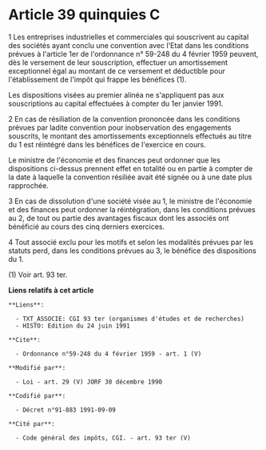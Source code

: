 # Article 39 quinquies C

1 Les entreprises industrielles et commerciales qui souscrivent au capital des sociétés ayant conclu une convention avec
l'Etat dans les conditions prévues à l'article 1er de l'ordonnance n° 59-248 du 4 février 1959 peuvent, dès le versement de
leur souscription, effectuer un amortissement exceptionnel égal au montant de ce versement et déductible pour l'établissement
de l'impôt qui frappe les bénéfices (1). 

Les dispositions visées au premier alinéa ne s'appliquent pas aux souscriptions au capital effectuées à compter du 1er
janvier 1991.

2 En cas de résiliation de la convention prononcée dans les conditions prévues par ladite convention pour inobservation des
engagements souscrits, le montant des amortissements exceptionnels effectués au titre du 1 est réintégré dans les bénéfices
de l'exercice en cours. 

Le ministre de l'économie et des finances peut ordonner que les dispositions ci-dessus prennent effet en totalité ou en
partie à compter de la date à laquelle la convention résiliée avait été signée ou à une date plus rapprochée. 

3 En cas de dissolution d'une société visée au 1, le ministre de l'économie et des finances peut ordonner la réintégration,
dans les conditions prévues au 2, de tout ou partie des avantages fiscaux dont les associés ont bénéficié au cours des cinq
derniers exercices. 

4 Tout associé exclu pour les motifs et selon les modalités prévues par les statuts perd, dans les conditions prévues au 3,
le bénéfice des dispositions du 1. 

(1) Voir art. 93 ter.

**Liens relatifs à cet article**

	**Liens**:

	  - TXT_ASSOCIE: CGI 93 ter (organismes d'études et de recherches)
	  - HISTO: Edition du 24 juin 1991

	**Cite**:

	  - Ordonnance n°59-248 du 4 février 1959 - art. 1 (V)

	**Modifié par**:

	  - Loi - art. 29 (V) JORF 30 décembre 1990

	**Codifié par**:

	  - Décret n°91-883 1991-09-09

	**Cité par**:

	  - Code général des impôts, CGI. - art. 93 ter (V)
